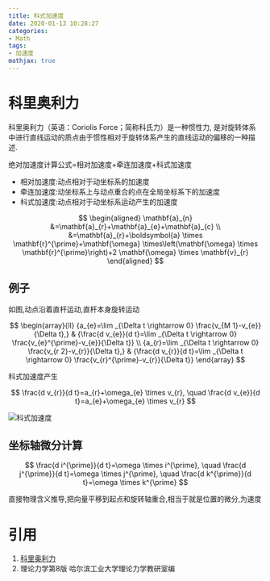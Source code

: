 ```yaml
---
title: 科式加速度
date: 2020-01-13 10:28:27
categories:
- Math
tags:
- 加速度
mathjax: true
---
```


# 科里奥利力
科里奥利力（英语：Coriolis Force；简称科氏力）是一种惯性力,
是对旋转体系中进行直线运动的质点由于惯性相对于旋转体系产生的直线运动的偏移的一种描述.

绝对加速度计算公式=相对加速度+牵连加速度+科式加速度

- 相对加速度:动点相对于动坐标系的加速度
- 牵连加速度:动坐标系上与动点重合的点在全局坐标系下的加速度
- 科式加速度:动点相对于动坐标系运动产生的加速度

$$
\begin{aligned}
\mathbf{a}_{n} &=\mathbf{a}_{r}+\mathbf{a}_{e}+\mathbf{a}_{c} \\
&=\mathbf{a}_{r}+\boldsymbol{a} \times \mathbf{r}^{\prime}+\mathbf{\omega} \times\left(\mathbf{\omega} \times \mathbf{r}^{\prime}\right)+2 \mathbf{\omega} \times \mathbf{v}_{r}
\end{aligned}
$$

## 例子
如图,动点沿着直杆运动,直杆本身旋转运动

$$
\begin{array}{ll}
{a_{e}=\lim _{\Delta t \rightarrow 0} \frac{v_{M 1}-v_{e}}{\Delta t},} & {\frac{d v_{e}}{d t}=\lim _{\Delta t \rightarrow 0} \frac{v_{e}^{\prime}-v_{e}}{\Delta t}} \\
{a_{r}=\lim _{\Delta t \rightarrow 0} \frac{v_{r 2}-v_{r}}{\Delta t},} & {\frac{d v_{r}}{d t}=\lim _{\Delta t \rightarrow 0} \frac{v_{r}^{\prime}-v_{r}}{\Delta t}}
\end{array}
$$

科式加速度产生

$$
\frac{d v_{r}}{d t}=a_{r}+\omega_{e} \times v_{r}, \quad \frac{d v_{e}}{d t}=a_{e}+\omega_{e} \times v_{r}
$$


![科式加速度](科式加速度.png)

## 坐标轴微分计算

$$
\frac{d i^{\prime}}{d t}=\omega \times i^{\prime}, \quad \frac{d j^{\prime}}{d t}=\omega \times j^{\prime}, \quad \frac{d k^{\prime}}{d t}=\omega \times k^{\prime}
$$

直接物理含义推导,把向量平移到起点和旋转轴重合,相当于就是位置的微分,为速度

# 引用
1. [科里奥利力](https://zh.wikipedia.org/wiki/%E7%A7%91%E9%87%8C%E5%A5%A5%E5%88%A9%E5%8A%9B)
2. 理论力学第8版 哈尔滨工业大学理论力学教研室编